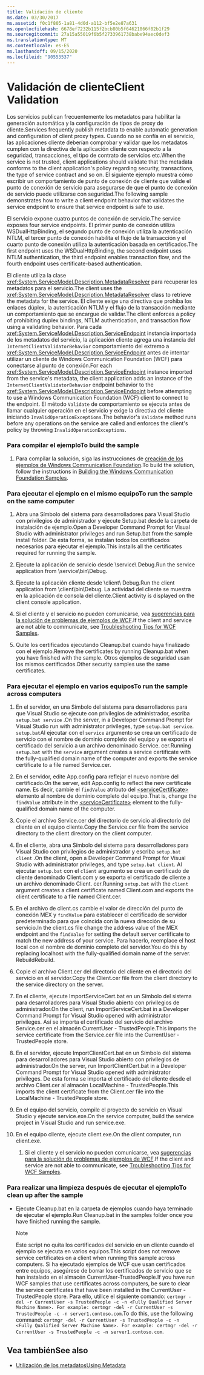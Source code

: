 ```yaml
---
title: Validación de cliente
ms.date: 03/30/2017
ms.assetid: f0c1f805-1a81-4d0d-a112-bf5e2e87a631
ms.openlocfilehash: 6678ef7232b115f2bcb80b5f64621866f82b1f29
ms.sourcegitcommit: 27a15a55019f6b5f2733961738babe94aec0def3
ms.translationtype: MT
ms.contentlocale: es-ES
ms.lasthandoff: 09/15/2020
ms.locfileid: "90553537"
---
```

# <a name="client-validation"></a><span data-ttu-id="780e5-102">Validación de cliente</span><span class="sxs-lookup"><span data-stu-id="780e5-102">Client Validation</span></span>
<span data-ttu-id="780e5-103">Los servicios publican frecuentemente los metadatos para habilitar la generación automática y la configuración de tipos de proxy de cliente.</span><span class="sxs-lookup"><span data-stu-id="780e5-103">Services frequently publish metadata to enable automatic generation and configuration of client proxy types.</span></span> <span data-ttu-id="780e5-104">Cuando no se confía en el servicio, las aplicaciones cliente deberían comprobar y validar que los metadatos cumplen con la directiva de la aplicación cliente con respecto a la seguridad, transacciones, el tipo de contrato de servicios etc.</span><span class="sxs-lookup"><span data-stu-id="780e5-104">When the service is not trusted, client applications should validate that the metadata conforms to the client application's policy regarding security, transactions, the type of service contract and so on.</span></span> <span data-ttu-id="780e5-105">El siguiente ejemplo muestra cómo escribir un comportamiento de punto de conexión de cliente que valide el punto de conexión de servicio para asegurarse de que el punto de conexión de servicio puede utilizarse con seguridad.</span><span class="sxs-lookup"><span data-stu-id="780e5-105">The following sample demonstrates how to write a client endpoint behavior that validates the service endpoint to ensure that service endpoint is safe to use.</span></span>  
  
 <span data-ttu-id="780e5-106">El servicio expone cuatro puntos de conexión de servicio.</span><span class="sxs-lookup"><span data-stu-id="780e5-106">The service exposes four service endpoints.</span></span> <span data-ttu-id="780e5-107">El primer punto de conexión utiliza WSDualHttpBinding, el segundo punto de conexión utiliza la autenticación NTLM, el tercer punto de conexión habilita el flujo de la transacción y el cuarto punto de conexión utiliza la autenticación basada en certificados.</span><span class="sxs-lookup"><span data-stu-id="780e5-107">The first endpoint uses the WSDualHttpBinding, the second endpoint uses NTLM authentication, the third endpoint enables transaction flow, and the fourth endpoint uses certificate-based authentication.</span></span>  
  
 <span data-ttu-id="780e5-108">El cliente utiliza la clase <xref:System.ServiceModel.Description.MetadataResolver> para recuperar los metadatos para el servicio.</span><span class="sxs-lookup"><span data-stu-id="780e5-108">The client uses the <xref:System.ServiceModel.Description.MetadataResolver> class to retrieve the metadata for the service.</span></span> <span data-ttu-id="780e5-109">El cliente exige una directiva que prohíba los enlaces dúplex, la autenticación NTLM y el flujo de la transacción mediante un comportamiento que se encargue de validar.</span><span class="sxs-lookup"><span data-stu-id="780e5-109">The client enforces a policy of prohibiting duplex bindings, NTLM authentication, and transaction flow using a validating behavior.</span></span> <span data-ttu-id="780e5-110">Para cada <xref:System.ServiceModel.Description.ServiceEndpoint> instancia importada de los metadatos del servicio, la aplicación cliente agrega una instancia del `InternetClientValidatorBehavior` comportamiento del extremo a <xref:System.ServiceModel.Description.ServiceEndpoint> antes de intentar utilizar un cliente de Windows Communication Foundation (WCF) para conectarse al punto de conexión.</span><span class="sxs-lookup"><span data-stu-id="780e5-110">For each <xref:System.ServiceModel.Description.ServiceEndpoint> instance imported from the service's metadata, the client application adds an instance of the `InternetClientValidatorBehavior` endpoint behavior to the <xref:System.ServiceModel.Description.ServiceEndpoint> before attempting to use a Windows Communication Foundation (WCF) client to connect to the endpoint.</span></span> <span data-ttu-id="780e5-111">El método `Validate` de comportamiento se ejecuta antes de llamar cualquier operación en el servicio y exige la directiva del cliente iniciando `InvalidOperationExceptions`.</span><span class="sxs-lookup"><span data-stu-id="780e5-111">The behavior's `Validate` method runs before any operations on the service are called and enforces the client's policy by throwing `InvalidOperationExceptions`.</span></span>  
  
### <a name="to-build-the-sample"></a><span data-ttu-id="780e5-112">Para compilar el ejemplo</span><span class="sxs-lookup"><span data-stu-id="780e5-112">To build the sample</span></span>  
  
1. <span data-ttu-id="780e5-113">Para compilar la solución, siga las instrucciones de [creación de los ejemplos de Windows Communication Foundation](building-the-samples.md).</span><span class="sxs-lookup"><span data-stu-id="780e5-113">To build the solution, follow the instructions in [Building the Windows Communication Foundation Samples](building-the-samples.md).</span></span>  
  
### <a name="to-run-the-sample-on-the-same-computer"></a><span data-ttu-id="780e5-114">Para ejecutar el ejemplo en el mismo equipo</span><span class="sxs-lookup"><span data-stu-id="780e5-114">To run the sample on the same computer</span></span>  
  
1. <span data-ttu-id="780e5-115">Abra una Símbolo del sistema para desarrolladores para Visual Studio con privilegios de administrador y ejecute Setup.bat desde la carpeta de instalación de ejemplo.</span><span class="sxs-lookup"><span data-stu-id="780e5-115">Open a Developer Command Prompt for Visual Studio with administrator privileges and run Setup.bat from the sample install folder.</span></span> <span data-ttu-id="780e5-116">De esta forma, se instalan todos los certificados necesarios para ejecutar el ejemplo.</span><span class="sxs-lookup"><span data-stu-id="780e5-116">This installs all the certificates required for running the sample.</span></span>  
  
2. <span data-ttu-id="780e5-117">Ejecute la aplicación de servicio desde \service\ Debug.</span><span class="sxs-lookup"><span data-stu-id="780e5-117">Run the service application from \service\bin\Debug.</span></span>  
  
3. <span data-ttu-id="780e5-118">Ejecute la aplicación cliente desde \client\ Debug.</span><span class="sxs-lookup"><span data-stu-id="780e5-118">Run the client application from \client\bin\Debug.</span></span> <span data-ttu-id="780e5-119">La actividad del cliente se muestra en la aplicación de consola del cliente.</span><span class="sxs-lookup"><span data-stu-id="780e5-119">Client activity is displayed on the client console application.</span></span>  
  
4. <span data-ttu-id="780e5-120">Si el cliente y el servicio no pueden comunicarse, vea [sugerencias para la solución de problemas de ejemplos de WCF](/previous-versions/dotnet/netframework-3.5/ms751511(v=vs.90)).</span><span class="sxs-lookup"><span data-stu-id="780e5-120">If the client and service are not able to communicate, see [Troubleshooting Tips for WCF Samples](/previous-versions/dotnet/netframework-3.5/ms751511(v=vs.90)).</span></span>  
  
5. <span data-ttu-id="780e5-121">Quite los certificados ejecutando Cleanup.bat cuando haya finalizado con el ejemplo.</span><span class="sxs-lookup"><span data-stu-id="780e5-121">Remove the certificates by running Cleanup.bat when you have finished with the sample.</span></span> <span data-ttu-id="780e5-122">Otros ejemplos de seguridad usan los mismos certificados.</span><span class="sxs-lookup"><span data-stu-id="780e5-122">Other security samples use the same certificates.</span></span>  
  
### <a name="to-run-the-sample-across-computers"></a><span data-ttu-id="780e5-123">Para ejecutar el ejemplo en varios equipos</span><span class="sxs-lookup"><span data-stu-id="780e5-123">To run the sample across computers</span></span>  
  
1. <span data-ttu-id="780e5-124">En el servidor, en una Símbolo del sistema para desarrolladores para que Visual Studio se ejecute con privilegios de administrador, escriba `setup.bat service` .</span><span class="sxs-lookup"><span data-stu-id="780e5-124">On the server, in a Developer Command Prompt for Visual Studio run with administrator privileges, type `setup.bat service`.</span></span> <span data-ttu-id="780e5-125">`setup.bat`Al ejecutar con el `service` argumento se crea un certificado de servicio con el nombre de dominio completo del equipo y se exporta el certificado del servicio a un archivo denominado Service. cer.</span><span class="sxs-lookup"><span data-stu-id="780e5-125">Running `setup.bat` with the `service` argument creates a service certificate with the fully-qualified domain name of the computer and exports the service certificate to a file named Service.cer.</span></span>  
  
2. <span data-ttu-id="780e5-126">En el servidor, edite App.config para reflejar el nuevo nombre del certificado.</span><span class="sxs-lookup"><span data-stu-id="780e5-126">On the server, edit App.config to reflect the new certificate name.</span></span> <span data-ttu-id="780e5-127">Es decir, cambie el `findValue` atributo del [\<serviceCertificate>](../../configure-apps/file-schema/wcf/servicecertificate-of-clientcredentials-element.md) elemento al nombre de dominio completo del equipo.</span><span class="sxs-lookup"><span data-stu-id="780e5-127">That is, change the `findValue` attribute in the [\<serviceCertificate>](../../configure-apps/file-schema/wcf/servicecertificate-of-clientcredentials-element.md) element to the fully-qualified domain name of the computer.</span></span>  
  
3. <span data-ttu-id="780e5-128">Copie el archivo Service.cer del directorio de servicio al directorio del cliente en el equipo cliente.</span><span class="sxs-lookup"><span data-stu-id="780e5-128">Copy the Service.cer file from the service directory to the client directory on the client computer.</span></span>  
  
4. <span data-ttu-id="780e5-129">En el cliente, abra una Símbolo del sistema para desarrolladores para Visual Studio con privilegios de administrador y escriba `setup.bat client` .</span><span class="sxs-lookup"><span data-stu-id="780e5-129">On the client, open a Developer Command Prompt for Visual Studio with administrator privileges, and type `setup.bat client`.</span></span> <span data-ttu-id="780e5-130">Al ejecutar `setup.bat` con el `client` argumento se crea un certificado de cliente denominado Client.com y se exporta el certificado de cliente a un archivo denominado Client. cer.</span><span class="sxs-lookup"><span data-stu-id="780e5-130">Running `setup.bat` with the `client` argument creates a client certificate named Client.com and exports the client certificate to a file named Client.cer.</span></span>  
  
5. <span data-ttu-id="780e5-131">En el archivo de client.cs cambie el valor de dirección del punto de conexión MEX y `findValue` para establecer el certificado de servidor predeterminado para que coincida con la nueva dirección de su servicio.</span><span class="sxs-lookup"><span data-stu-id="780e5-131">In the client.cs file change the address value of the MEX endpoint and the `findValue` for setting the default server certificate to match the new address of your service.</span></span> <span data-ttu-id="780e5-132">Para hacerlo, reemplace el host local con el nombre de dominio completo del servidor.</span><span class="sxs-lookup"><span data-stu-id="780e5-132">You do this by replacing localhost with the fully-qualified domain name of the server.</span></span> <span data-ttu-id="780e5-133">Rebuild</span><span class="sxs-lookup"><span data-stu-id="780e5-133">Rebuild.</span></span>  
  
6. <span data-ttu-id="780e5-134">Copie el archivo Client.cer del directorio del cliente en el directorio del servicio en el servidor.</span><span class="sxs-lookup"><span data-stu-id="780e5-134">Copy the Client.cer file from the client directory to the service directory on the server.</span></span>  
  
7. <span data-ttu-id="780e5-135">En el cliente, ejecute ImportServiceCert.bat en un Símbolo del sistema para desarrolladores para Visual Studio abierto con privilegios de administrador.</span><span class="sxs-lookup"><span data-stu-id="780e5-135">On the client, run ImportServiceCert.bat in a Developer Command Prompt for Visual Studio opened with administrator privileges.</span></span> <span data-ttu-id="780e5-136">Así se importa el certificado del servicio del archivo Service.cer en el almacén CurrentUser - TrustedPeople.</span><span class="sxs-lookup"><span data-stu-id="780e5-136">This imports the service certificate from the Service.cer file into the CurrentUser - TrustedPeople store.</span></span>  
  
8. <span data-ttu-id="780e5-137">En el servidor, ejecute ImportClientCert.bat en un Símbolo del sistema para desarrolladores para Visual Studio abierto con privilegios de administrador.</span><span class="sxs-lookup"><span data-stu-id="780e5-137">On the server, run ImportClientCert.bat in a Developer Command Prompt for Visual Studio opened with administrator privileges.</span></span> <span data-ttu-id="780e5-138">De esta forma se importa el certificado del cliente desde el archivo Client.cer al almacén LocalMachine - TrustedPeople.</span><span class="sxs-lookup"><span data-stu-id="780e5-138">This imports the client certificate from the Client.cer file into the LocalMachine - TrustedPeople store.</span></span>  
  
9. <span data-ttu-id="780e5-139">En el equipo del servicio, compile el proyecto de servicio en Visual Studio y ejecute service.exe.</span><span class="sxs-lookup"><span data-stu-id="780e5-139">On the service computer, build the service project in Visual Studio and run service.exe.</span></span>  
  
10. <span data-ttu-id="780e5-140">En el equipo cliente, ejecute client.exe.</span><span class="sxs-lookup"><span data-stu-id="780e5-140">On the client computer, run client.exe.</span></span>  
  
    1. <span data-ttu-id="780e5-141">Si el cliente y el servicio no pueden comunicarse, vea [sugerencias para la solución de problemas de ejemplos de WCF](/previous-versions/dotnet/netframework-3.5/ms751511(v=vs.90)).</span><span class="sxs-lookup"><span data-stu-id="780e5-141">If the client and service are not able to communicate, see [Troubleshooting Tips for WCF Samples](/previous-versions/dotnet/netframework-3.5/ms751511(v=vs.90)).</span></span>  
  
### <a name="to-clean-up-after-the-sample"></a><span data-ttu-id="780e5-142">Para realizar una limpieza después de ejecutar el ejemplo</span><span class="sxs-lookup"><span data-stu-id="780e5-142">To clean up after the sample</span></span>  
  
- <span data-ttu-id="780e5-143">Ejecute Cleanup.bat en la carpeta de ejemplos cuando haya terminado de ejecutar el ejemplo.</span><span class="sxs-lookup"><span data-stu-id="780e5-143">Run Cleanup.bat in the samples folder once you have finished running the sample.</span></span>  
  
    > [!NOTE]
    > <span data-ttu-id="780e5-144">Este script no quita los certificados del servicio en un cliente cuando el ejemplo se ejecuta en varios equipos.</span><span class="sxs-lookup"><span data-stu-id="780e5-144">This script does not remove service certificates on a client when running this sample across computers.</span></span> <span data-ttu-id="780e5-145">Si ha ejecutado ejemplos de WCF que usan certificados entre equipos, asegúrese de borrar los certificados de servicio que se han instalado en el almacén CurrentUser-TrustedPeople.</span><span class="sxs-lookup"><span data-stu-id="780e5-145">If you have run WCF samples that use certificates across computers, be sure to clear the service certificates that have been installed in the CurrentUser - TrustedPeople store.</span></span> <span data-ttu-id="780e5-146">Para ello, utilice el siguiente comando: `certmgr -del -r CurrentUser -s TrustedPeople -c -n <Fully Qualified Server Machine Name>. For example: certmgr -del -r CurrentUser -s TrustedPeople -c -n server1.contoso.com`.</span><span class="sxs-lookup"><span data-stu-id="780e5-146">To do this, use the following command: `certmgr -del -r CurrentUser -s TrustedPeople -c -n <Fully Qualified Server Machine Name>. For example: certmgr -del -r CurrentUser -s TrustedPeople -c -n server1.contoso.com`.</span></span>  
  
## <a name="see-also"></a><span data-ttu-id="780e5-147">Vea también</span><span class="sxs-lookup"><span data-stu-id="780e5-147">See also</span></span>

- [<span data-ttu-id="780e5-148">Utilización de los metadatos</span><span class="sxs-lookup"><span data-stu-id="780e5-148">Using Metadata</span></span>](../feature-details/using-metadata.md)
